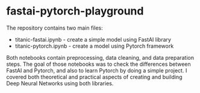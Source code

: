 # fastai-pytorch-playground

The repository contains two main files:
* titanic-fastai.ipynb - create a simple model using FastAI library
* titanic-pytorch.ipynb - create a model using Pytorch framework

Both notebooks contain preprocessing, data cleaning, and data preparation steps. The goal of those notebooks was to check the differences between FastAI and Pytorch, and also to learn Pytorch by doing a simple project. I covered both theoretical and practical aspects of creating and building Deep Neural Networks using both libraries.
